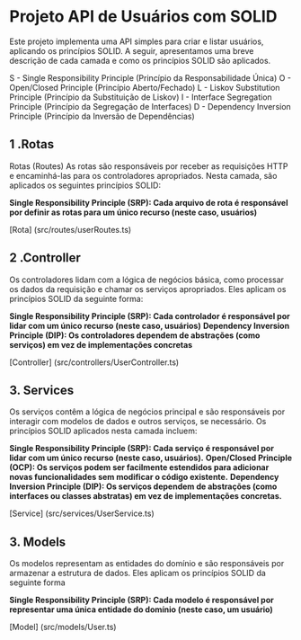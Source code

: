 # Projeto API de Usuários com SOLID
Este projeto implementa uma API simples para criar e listar usuários, aplicando os princípios SOLID. A seguir, apresentamos uma breve descrição de cada camada e como os princípios SOLID são aplicados.

S - Single Responsibility Principle (Princípio da Responsabilidade Única)
O - Open/Closed Principle (Princípio Aberto/Fechado)
L - Liskov Substitution Principle (Princípio da Substituição de Liskov)
I - Interface Segregation Principle (Princípio da Segregação de Interfaces)
D - Dependency Inversion Principle (Princípio da Inversão de Dependências)

## 1 .Rotas

Rotas (Routes)
As rotas são responsáveis por receber as requisições HTTP e encaminhá-las para os controladores apropriados. Nesta camada, são aplicados os seguintes princípios SOLID:

**Single Responsibility Principle (SRP): Cada arquivo de rota é responsável por definir as rotas para um único recurso (neste caso, usuários)**

[Rota] (src/routes/userRoutes.ts)


## 2 .Controller

Os controladores lidam com a lógica de negócios básica, como processar os dados da requisição e chamar os serviços apropriados. Eles aplicam os princípios SOLID da seguinte forma:

**Single Responsibility Principle (SRP): Cada controlador é responsável por lidar com um único recurso (neste caso, usuários)**
**Dependency Inversion Principle (DIP): Os controladores dependem de abstrações (como serviços) em vez de implementações concretas**

[Controller] (src/controllers/UserController.ts)


## 3. Services

Os serviços contêm a lógica de negócios principal e são responsáveis por interagir com modelos de dados e outros serviços, se necessário. Os princípios SOLID aplicados nesta camada incluem:

**Single Responsibility Principle (SRP): Cada serviço é responsável por lidar com um único recurso (neste caso, usuários).**
**Open/Closed Principle (OCP): Os serviços podem ser facilmente estendidos para adicionar novas funcionalidades sem modificar o código existente.**
**Dependency Inversion Principle (DIP): Os serviços dependem de abstrações (como interfaces ou classes abstratas) em vez de implementações concretas.**

[Service] (src/services/UserService.ts)


## 3. Models

Os modelos representam as entidades do domínio e são responsáveis por armazenar a estrutura de dados. Eles aplicam os princípios SOLID da seguinte forma

**Single Responsibility Principle (SRP): Cada modelo é responsável por representar uma única entidade do domínio (neste caso, um usuário)**

[Model] (src/models/User.ts)
